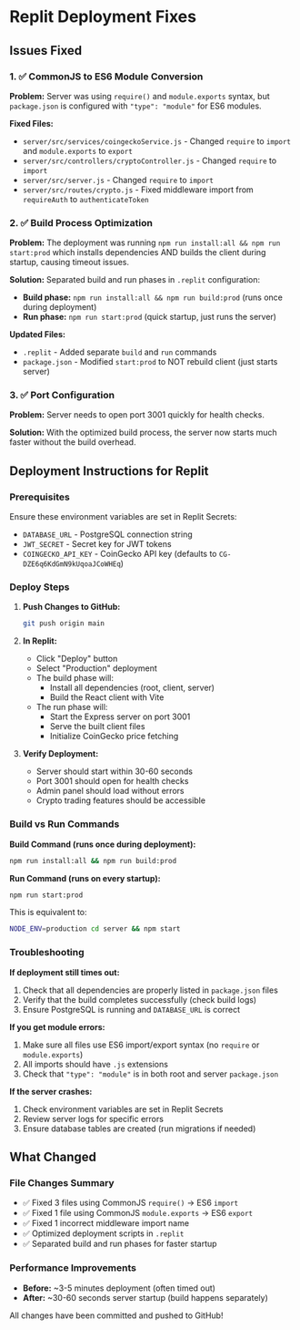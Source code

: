 # Replit Deployment Fixes

## Issues Fixed

### 1. ✅ CommonJS to ES6 Module Conversion
**Problem:** Server was using `require()` and `module.exports` syntax, but `package.json` is configured with `"type": "module"` for ES6 modules.

**Fixed Files:**
- `server/src/services/coingeckoService.js` - Changed `require` to `import` and `module.exports` to `export`
- `server/src/controllers/cryptoController.js` - Changed `require` to `import`
- `server/src/server.js` - Changed `require` to `import`
- `server/src/routes/crypto.js` - Fixed middleware import from `requireAuth` to `authenticateToken`

### 2. ✅ Build Process Optimization
**Problem:** The deployment was running `npm run install:all && npm run start:prod` which installs dependencies AND builds the client during startup, causing timeout issues.

**Solution:** Separated build and run phases in `.replit` configuration:
- **Build phase:** `npm run install:all && npm run build:prod` (runs once during deployment)
- **Run phase:** `npm run start:prod` (quick startup, just runs the server)

**Updated Files:**
- `.replit` - Added separate `build` and `run` commands
- `package.json` - Modified `start:prod` to NOT rebuild client (just starts server)

### 3. ✅ Port Configuration
**Problem:** Server needs to open port 3001 quickly for health checks.

**Solution:** With the optimized build process, the server now starts much faster without the build overhead.

## Deployment Instructions for Replit

### Prerequisites
Ensure these environment variables are set in Replit Secrets:
- `DATABASE_URL` - PostgreSQL connection string
- `JWT_SECRET` - Secret key for JWT tokens
- `COINGECKO_API_KEY` - CoinGecko API key (defaults to `CG-DZE6q6KdGmN9kUqoaJCoWHEq`)

### Deploy Steps

1. **Push Changes to GitHub:**
   ```bash
   git push origin main
   ```

2. **In Replit:**
   - Click "Deploy" button
   - Select "Production" deployment
   - The build phase will:
     - Install all dependencies (root, client, server)
     - Build the React client with Vite
   - The run phase will:
     - Start the Express server on port 3001
     - Serve the built client files
     - Initialize CoinGecko price fetching

3. **Verify Deployment:**
   - Server should start within 30-60 seconds
   - Port 3001 should open for health checks
   - Admin panel should load without errors
   - Crypto trading features should be accessible

### Build vs Run Commands

**Build Command (runs once during deployment):**
```bash
npm run install:all && npm run build:prod
```

**Run Command (runs on every startup):**
```bash
npm run start:prod
```

This is equivalent to:
```bash
NODE_ENV=production cd server && npm start
```

### Troubleshooting

**If deployment still times out:**
1. Check that all dependencies are properly listed in `package.json` files
2. Verify that the build completes successfully (check build logs)
3. Ensure PostgreSQL is running and `DATABASE_URL` is correct

**If you get module errors:**
1. Make sure all files use ES6 import/export syntax (no `require` or `module.exports`)
2. All imports should have `.js` extensions
3. Check that `"type": "module"` is in both root and server `package.json`

**If the server crashes:**
1. Check environment variables are set in Replit Secrets
2. Review server logs for specific errors
3. Ensure database tables are created (run migrations if needed)

## What Changed

### File Changes Summary
- ✅ Fixed 3 files using CommonJS `require()` → ES6 `import`
- ✅ Fixed 1 file using CommonJS `module.exports` → ES6 `export`
- ✅ Fixed 1 incorrect middleware import name
- ✅ Optimized deployment scripts in `.replit`
- ✅ Separated build and run phases for faster startup

### Performance Improvements
- **Before:** ~3-5 minutes deployment (often timed out)
- **After:** ~30-60 seconds server startup (build happens separately)

All changes have been committed and pushed to GitHub!

